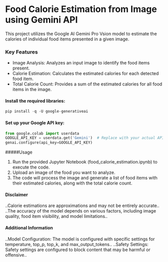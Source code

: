 # Food Calorie Estimation from Image using Gemini API

This project utilizes the Google AI Gemini Pro Vsion model to estimate the calories of individual food items presented in a given image.

### Key Features
- Image Analysis: Analyzes an input image to identify the food items present.
- Calorie Estimation: Calculates the estimated calories for each detected food item.
- Total Calorie Count: Provides a sum of the estimated calories for all food items in the image.

#### Install the required libraries:
```python
pip install -q -U google-generativeai
```

#### Set up your Google API key:
```python
from google.colab import userdata
GOOGLE_API_KEY = userdata.get('Gemini')  # Replace with your actual API key
genai.configure(api_key=GOOGLE_API_KEY)
```
#####Usage
1. Run the provided Jupyter Notebook (food_calorie_estimation.ipynb) to execute the code.
2. Upload an image of the food you want to analyze.
3. The code will process the image and generate a list of food items with their estimated calories, along with the total calorie count.

#### Disclaimer
..Calorie estimations are approximations and may not be entirely accurate..
..The accuracy of the model depends on various factors, including image quality, food item visibility, and model limitations..


#### Additional Information
..Model Configuration: The model is configured with specific settings for temperature, top_p, top_k, and max_output_tokens..
..Safety Settings: Safety settings are configured to block content that may be harmful or offensive..
